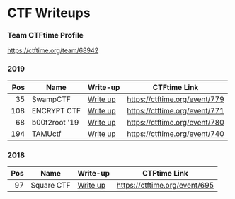 # CTF Writeups

### Team CTFtime Profile
https://ctftime.org/team/68942

### 2019

| Pos |  Name                 |       Write-up                                 |    CTFtime Link               | 
|----:|-----------------------|------------------------------------------------|-------------------------------|
| 35  | SwampCTF              | [Write up](./2019/SwampCTF/README.md)          | https://ctftime.org/event/779 |
| 108 | ENCRYPT CTF           | [Write up](./2019/ENCRYPT/README.md)           | https://ctftime.org/event/771 |
| 68  | b00t2root '19         | [Write up](./2019/Boot2Root/README.md)         | https://ctftime.org/event/780 |
| 194 | TAMUctf               | [Write up](./2019/TAMUctf/README.md)           | https://ctftime.org/event/740 |

### 2018

| Pos |  Name                 |        Write-up                                |    CTFtime Link               | 
|----:|-----------------------|------------------------------------------------|-------------------------------|       
|  97 | Square CTF            |  [Write up](./2018/SquareCTF_2018/README.md)   | https://ctftime.org/event/695 |
